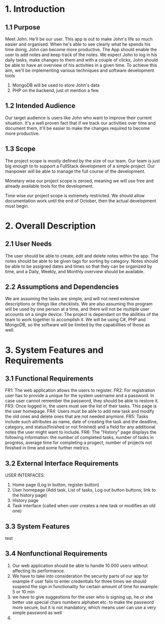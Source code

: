 # 1. Introduction

## 1.1 Purpose
Meet John. He'll be our user. This app is out to make John's life so much easier and organised. When he's able to see clearly what he spends his time doing, John can become more productive. The App should enable the user to add notes and keep track of the notes. We expect John to log in his daily tasks, make changes to them and with a couple of clicks, John should be able to have an overview of his activities in a given time. To achieve this aim, we'll be implementing various techniques and software development tools
1. MongoDB will be used to store John's data
2. PHP on the backend, just ot mention a few.

## 1.2 Intended Audience
Our target audience is users like John who want to improve their current situation. It's a well proven fact that if we track our activities over time and document them, it'll be easier to make the changes required to become more productive.

## 1.3 Scope

The project scope is mostly defined by the size of our team. Our team is just big enough to to support a FullStack development of a simple project. Our manpower will be able to manage the full course of the development.

Monetary wise our project scope is zeroed, meaning we will use free and already available tools for the development.

Time wise our project scope is extremely restricted. We should allow documentation work until the end of October, then the actual development must begin.

# 2. Overall Description

## 2.1 User Needs
The user should be able to create, edit and delete notes within the app. The notes should be able to be given tags for sorting by category. Notes should be able to be assigned dates and times so that they can be organized by time, and a Daily, Weekly, and Monthly overview should be available. 

## 2.2 Assumptions and Dependencies
We are assuming the tasks are simple, and will not need extensive descriptions or things like checklists. We are also assuming this program will be used by one person at a time, and there will not be multiple user accounts on a single device. The project is dependant on the abilities of the team to work together to accomplish it. We will be using C#, PHP and MongoDB, so the software will be limited by the capabilities of those as well. 

# 3. System Features and Requirements

## 3.1 Functional Requirements
FR1: The web application allows the users to register.
FR2: For registration user has to provide a unique for the system username and a password. In case user cannot remember the password, they should be able to restore it. 
FR3: Once logged in, the users must see the list of their tasks. This page is the user homepage.
FR4: Users must be able to add new task and modify the old ones and delete ones that are not needed anymore.
FR5: Tasks include such attributes as name, date of creating the task and the deadline, category, and status(finished or not finished) and a field for any additional notes the user might want to include.
FR6: The "History" page displays the following information: the number of completed tasks, number of tasks in progress, average time for completing a progect, number of projects not finished in time and some further metrics.

## 3.2 External Interface Requirements
USER INTERFACES:
1. Home page (Log in button, register button)
2. User homepage (Add task, List of tasks, Log out button buttons; link to the history page)
3. History page
4. Task interface (called when user creates a new task or modifies an old one)

## 3.3 System Features
test

## 3.4 Nonfunctional Requirements

1) Our web application should be able to handle 10.000 users without affecting its performance.
2) We have to take into consideration the security parts of our app for example if user fails to enter credentials for three times we should suspend the sign in functionality for certain amount of time for example: 5 or 10 min 
3) we have to give suggestions for the user who is signing up, he or she better use special chars numbers alphabet etc. to make the password more secure, but it is not mandatory, which means user can use a very simple password as well 
4)  
